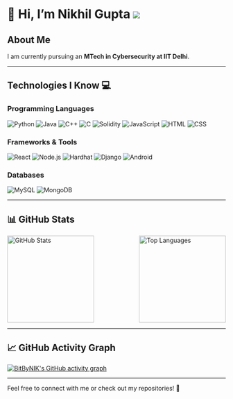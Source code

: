 # 👋 Hi, I’m Nikhil Gupta ![](https://komarev.com/ghpvc/?username=BitByNIK&abbreviated=true&style=plastic&color=orange)

## About Me  
I am currently pursuing an **MTech in Cybersecurity at IIT Delhi**.

---

## Technologies I Know 💻

### Programming Languages
<p align="left">
  <img src="https://img.shields.io/badge/Python-3776AB?style=for-the-badge&logo=python&logoColor=white" alt="Python"/>
  <img src="https://img.shields.io/badge/Java-007396?style=for-the-badge&logo=java&logoColor=white" alt="Java"/>
  <img src="https://img.shields.io/badge/C%2B%2B-00599C?style=for-the-badge&logo=c%2B%2B&logoColor=white" alt="C++"/>
  <img src="https://img.shields.io/badge/C-A8B9CC?style=for-the-badge&logo=c&logoColor=black" alt="C"/>
  <img src="https://img.shields.io/badge/Solidity-363636?style=for-the-badge&logo=solidity&logoColor=white" alt="Solidity"/>
  <img src="https://img.shields.io/badge/JavaScript-F7DF1E?style=for-the-badge&logo=javascript&logoColor=black" alt="JavaScript"/>
  <img src="https://img.shields.io/badge/HTML5-E34F26?style=for-the-badge&logo=html5&logoColor=white" alt="HTML"/>
  <img src="https://img.shields.io/badge/CSS3-1572B6?style=for-the-badge&logo=css3&logoColor=white" alt="CSS"/>
</p>

### Frameworks & Tools
<p align="left">
  <img src="https://img.shields.io/badge/React-61DAFB?style=for-the-badge&logo=react&logoColor=black" alt="React"/>
  <img src="https://img.shields.io/badge/Node.js-339933?style=for-the-badge&logo=nodedotjs&logoColor=white" alt="Node.js"/>
  <img src="https://img.shields.io/badge/Hardhat-FCC624?style=for-the-badge&logo=hardhat&logoColor=black" alt="Hardhat"/>
  <img src="https://img.shields.io/badge/Django-092E20?style=for-the-badge&logo=django&logoColor=white" alt="Django"/>
  <img src="https://img.shields.io/badge/Android-3DDC84?style=for-the-badge&logo=android&logoColor=white" alt="Android"/>
</p>

### Databases
<p align="left">
  <img src="https://img.shields.io/badge/MySQL-4479A1?style=for-the-badge&logo=mysql&logoColor=white" alt="MySQL"/>
  <img src="https://img.shields.io/badge/MongoDB-47A248?style=for-the-badge&logo=mongodb&logoColor=white" alt="MongoDB"/>
</p>

---

## 📊 GitHub Stats

<div style="display: flex; justify-content: space-between; width: 100%;">
  <img src="https://github-readme-stats.vercel.app/api?username=BitByNIK&show_icons=true&theme=dark" alt="GitHub Stats" style="height: 200px;"/>
  <img src="https://github-readme-stats.vercel.app/api/top-langs/?username=BitByNIK&layout=donut&theme=dark" alt="Top Languages" style="height: 200px;"/>
</div>

---

## 📈 GitHub Activity Graph

[![BitByNIK's GitHub activity graph](https://github-readme-activity-graph.vercel.app/graph?username=BitByNIK&theme=redical)](https://github.com/ashutosh00710/github-readme-activity-graph)

---

Feel free to connect with me or check out my repositories! 🚀

<!---
BitByNIK/BitByNIK is a ✨ special ✨ repository because its `README.md` (this file) appears on your GitHub profile.
You can click the Preview link to take a look at your changes.
--->
